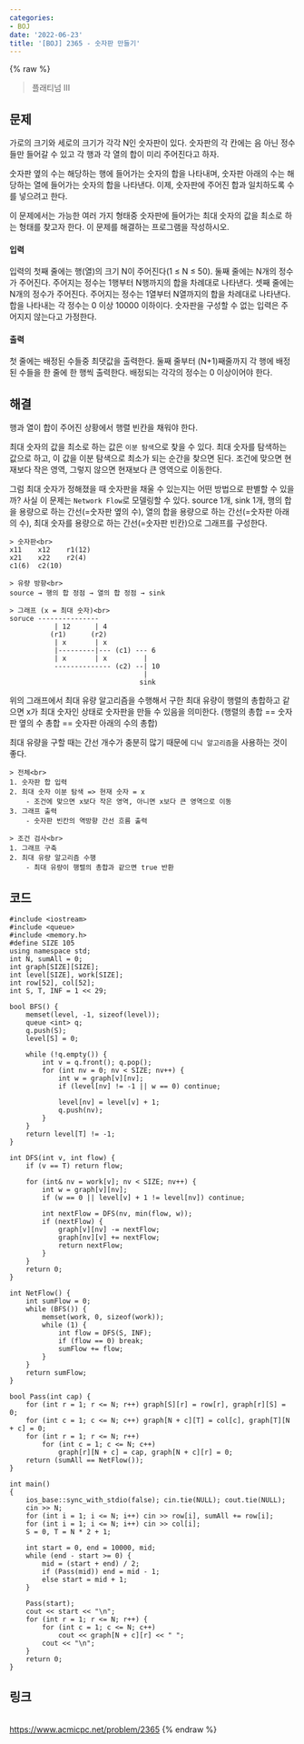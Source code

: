 ```yaml
---
categories:
- BOJ
date: '2022-06-23'
title: '[BOJ] 2365 - 숫자판 만들기'
---
```


{% raw %}
> 플래티넘 III<br>

## 문제
가로의 크기와 세로의 크기가 각각 N인 숫자판이 있다. 숫자판의 각 칸에는 음 아닌 정수들만 들어갈 수 있고 각 행과 각 열의 합이 미리 주어진다고 하자.

숫자판 옆의 수는 해당하는 행에 들어가는 숫자의 합을 나타내며, 숫자판 아래의 수는 해당하는 열에 들어가는 숫자의 합을 나타낸다. 이제, 숫자판에 주어진 합과 일치하도록 수를 넣으려고 한다.

이 문제에서는 가능한 여러 가지 형태중 숫자판에 들어가는 최대 숫자의 값을 최소로 하는 형태를 찾고자 한다. 이 문제를 해결하는 프로그램을 작성하시오.

#### 입력
입력의 첫째 줄에는 행(열)의 크기 N이 주어진다(1 ≤ N ≤ 50). 둘째 줄에는 N개의 정수가 주어진다. 주어지는 정수는 1행부터 N행까지의 합을 차례대로 나타낸다. 셋째 줄에는 N개의 정수가 주어진다. 주어지는 정수는 1열부터 N열까지의 합을 차례대로 나타낸다. 합을 나타내는 각 정수는 0 이상 10000 이하이다. 숫자판을 구성할 수 없는 입력은 주어지지 않는다고 가정한다.

#### 출력
첫 줄에는 배정된 수들중 최댓값을 출력한다. 둘째 줄부터 (N+1)째줄까지 각 행에 배정된 수들을 한 줄에 한 행씩 출력한다. 배정되는 각각의 정수는 0 이상이어야 한다.

## 해결
행과 열이 합이 주어진 상황에서 행렬 빈칸을 채워야 한다.

최대 숫자의 값을 최소로 하는 값은 `이분 탐색`으로 찾을 수 있다. 최대 숫자를 탐색하는 값으로 하고, 이 값을 이분 탐색으로 최소가 되는 순간을 찾으면 된다. 조건에 맞으면 현재보다 작은 영역, 그렇지 않으면 현재보다 큰 영역으로 이동한다.

그럼 최대 숫자가 정해졌을 때 숫자판을 채울 수 있는지는 어떤 방법으로 판별할 수 있을까? 사실 이 문제는 `Network Flow`로 모델링할 수 있다. source 1개, sink 1개, 행의 합을 용량으로 하는 간선(=숫자판 옆의 수), 열의 합을 용량으로 하는 간선(=숫자판 아래의 수), 최대 숫자를 용량으로 하는 간선(=숫자판 빈칸)으로 그래프를 구성한다.

```
> 숫자판<br>
x11    x12    r1(12)
x21    x22    r2(4)
c1(6)  c2(10)

> 유량 방향<br>
source → 행의 합 정점 → 열의 합 정점 → sink

> 그래프 (x = 최대 숫자)<br>
soruce ---------------
           | 12      | 4
          (r1)      (r2)
           | x       | x
           |---------|--- (c1) --- 6
           | x       | x         |
           -------------- (c2) --| 10
                                 |
                                sink
```
위의 그래프에서 최대 유량 알고리즘을 수행해서 구한 최대 유량이 행렬의 총합하고 같으면 x가 최대 숫자인 상태로 숫자판을 만들 수 있음을 의미한다. (행렬의 총합 == 숫자판 옆의 수 총합 == 숫자판 아래의 수의 총합)

최대 유량을 구할 때는 간선 개수가 충분히 많기 때문에 `디닉 알고리즘`을 사용하는 것이 좋다.

```
> 전체<br>
1. 숫자판 합 입력
2. 최대 숫자 이분 탐색 => 현재 숫자 = x
	- 조건에 맞으면 x보다 작은 영역, 아니면 x보다 큰 영역으로 이동
3. 그래프 출력
	- 숫자판 빈칸의 역방향 간선 흐름 출력

> 조건 검사<br>
1. 그래프 구축
2. 최대 유량 알고리즘 수행
	- 최대 유량이 행렬의 총합과 같으면 true 반환
```

## 코드
```
#include <iostream>
#include <queue>
#include <memory.h>
#define SIZE 105
using namespace std;
int N, sumAll = 0;
int graph[SIZE][SIZE];
int level[SIZE], work[SIZE];
int row[52], col[52];
int S, T, INF = 1 << 29;

bool BFS() {
	memset(level, -1, sizeof(level));
	queue <int> q;
	q.push(S);
	level[S] = 0;

	while (!q.empty()) {
		int v = q.front(); q.pop();
		for (int nv = 0; nv < SIZE; nv++) {
			int w = graph[v][nv];
			if (level[nv] != -1 || w == 0) continue;

			level[nv] = level[v] + 1;
			q.push(nv);
		}
	}
	return level[T] != -1;
}

int DFS(int v, int flow) {
	if (v == T) return flow;

	for (int& nv = work[v]; nv < SIZE; nv++) {
		int w = graph[v][nv];
		if (w == 0 || level[v] + 1 != level[nv]) continue;

		int nextFlow = DFS(nv, min(flow, w));
		if (nextFlow) {
			graph[v][nv] -= nextFlow;
			graph[nv][v] += nextFlow;
			return nextFlow;
		}
	}
	return 0;
}

int NetFlow() {
	int sumFlow = 0;
	while (BFS()) {
		memset(work, 0, sizeof(work));
		while (1) {
			int flow = DFS(S, INF);
			if (flow == 0) break;
			sumFlow += flow;
		}
	}
	return sumFlow;
}

bool Pass(int cap) {
	for (int r = 1; r <= N; r++) graph[S][r] = row[r], graph[r][S] = 0;
	for (int c = 1; c <= N; c++) graph[N + c][T] = col[c], graph[T][N + c] = 0;
	for (int r = 1; r <= N; r++)
		for (int c = 1; c <= N; c++)
			graph[r][N + c] = cap, graph[N + c][r] = 0;
	return (sumAll == NetFlow());
}

int main()
{
	ios_base::sync_with_stdio(false); cin.tie(NULL); cout.tie(NULL);
	cin >> N;
	for (int i = 1; i <= N; i++) cin >> row[i], sumAll += row[i];
	for (int i = 1; i <= N; i++) cin >> col[i];
	S = 0, T = N * 2 + 1;
	
	int start = 0, end = 10000, mid;
	while (end - start >= 0) {
		mid = (start + end) / 2;
		if (Pass(mid)) end = mid - 1;
		else start = mid + 1;
	}
	
	Pass(start);
	cout << start << "\n";
	for (int r = 1; r <= N; r++) {
		for (int c = 1; c <= N; c++)
			cout << graph[N + c][r] << " ";
		cout << "\n";
	}
	return 0;
}
```

## 링크
<br>https://www.acmicpc.net/problem/2365
{% endraw %}